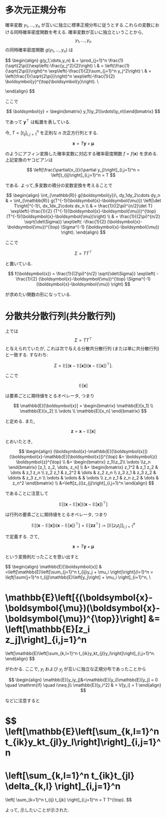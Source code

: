 
# 多次元正規分布

確率変数 $y_1,\dots,y_n$ が互いに独立に標準正規分布に従うとする.これらの変数における同時確率密度関数を考える.
確率変数が互いに独立ということから,$$y_1,\dots,y_n$$ の同時確率密度関数 $g(y_1,\dots,y_n)$ は

$$
\begin{align}
g(y_1,\dots,y_n) & = \prod_{j=1}^n
                     \frac{1}{\sqrt{2\pi}}\exp\left(-\frac{y_j^2}{2}\right) \\
                 & = \left(\frac{1}{\sqrt{2\pi}}\right)^n
                     \exp\left(-\frac{1}{2}\sum_{j=1}^n y_j^2\right) \\
                 & = \left(\frac{1}{\sqrt{2\pi}}\right)^n
                     \exp\left(-\frac{1}{2} \boldsymbol{y}^{\top}\boldsymbol{y}\right). \\

\end{align}
$$

ここで

$$
\boldsymbol{y} = \begin{bmatrix} y_1\\y_2\\\vdots\\y_n\\\end{bmatrix}
$$

であって $\boldsymbol{y}^{\top}$ は転置を表している.

今, $T= [t_{ij}]_{i,j=1}^n$ を正則な $n$ 次正方行列とする.

$$
\boldsymbol{x} = T\boldsymbol{y} + \boldsymbol{\mu}
$$

のようにアフィン変換した確率変数に対応する確率密度関数 $f=f(\boldsymbol{x})$ を求める. 上記変換のヤコビアンは

$$
\left[\frac{\partial{x_i}}{\partial y_j}\right]_{i,j=1}^n = \left[t_{ij}\right]_{i,j=1}^n = T
$$


である. よって,多変数の積分の変数変換を考えることで

$$
\begin{align}
\int_{\mathbb{R}} g(\boldsymbol{y})\, dy_1dy_2\cdots dy_n & = \int_{\mathbb{R}}
                                                              g(T^{-1}(\boldsymbol{x}-\boldsymbol{\mu}))
                                                              \left|\det T\right|^{-1}\, dx_1dx_2\cdots dx_n \\
                                             & = \frac{1}{(2\pi)^{n/2}\det T}
                                                 \exp\left(-\frac{1}{2}
                                                           (T^{-1}(\boldsymbol{x}-\boldsymbol{\mu}))^{\top}
                                                           (T^{-1}(\boldsymbol{x}-\boldsymbol{\mu})\right) \\
                                             & = \frac{1}{(2\pi)^{n/2} \sqrt{\det\Sigma}}
                                                 \exp\left(
                                                     -\frac{1}{2}
                                                     (\boldsymbol{x}-\boldsymbol{\mu})^{\top}
                                                      \Sigma^{-1}
                                                     (\boldsymbol{x}-\boldsymbol{\mu})
                                                 \right).
\end{align}
$$

ここで

$$\Sigma = TT^{\top}$$

と置いている.

$$
f(\boldsymbol{x}) =
\frac{1}{(2\pi)^{n/2} \sqrt{\det\Sigma}}
\exp\left(
        -\frac{1}{2}
        (\boldsymbol{x}-\boldsymbol{\mu})^{\top}
         \Sigma^{-1}
        (\boldsymbol{x}-\boldsymbol{\mu})
    \right)
$$

が求めたい関数の形になっている.

# 分散共分散行列(共分散行列)

上では
$$
\Sigma = TT^{\top}
$$
と与えられていたが, これは次で与える分散共分散行列 (または単に共分散行列) と一致する. すなわち:

$$
\Sigma = \mathbb{E} \left[(\boldsymbol{x}-\mathbb{E}[\boldsymbol{x}])(\boldsymbol{x}-\mathbb{E}[\boldsymbol{x}])^{\top}\right].
$$

ここで

$$\mathbb{E}[\boldsymbol{x}]$$

は要素ごとに期待値をとるオペレータ, つまり

$$
\mathbb{E}[\boldsymbol{x}] = \begin{bmatrix}
                                 \mathbb{E}[x_1] \\ \mathbb{E}[x_2] \\ \vdots \\ \mathbb{E}[x_n]
                             \end{bmatrix}
$$

と定める. また,

$$
\boldsymbol{z}=\boldsymbol{x}-\mathbb{E}[\boldsymbol{x}]
$$

とおいたとき,

$$
\begin{align}
(\boldsymbol{x}-\mathbb{E}[\boldsymbol{x}])(\boldsymbol{x}-\mathbb{E}[\boldsymbol{x}])^{\top} &=
\boldsymbol{z} \boldsymbol{z}^{\top} \\
 &=
\begin{bmatrix} z_1\\z_2\\ \vdots \\z_n \end{bmatrix} [z_1, z_2, \dots, z_n] \\
&=
\begin{bmatrix}
z_1^2   & z_1 z_2 & \dots  & z_1 z_n \\
z_2 z_1 & z_2^2   & \dots  & z_2 z_n \\
z_3 z_1 & z_3 z_2 & \ddots & z_3 z_n \\
\vdots  & \vdots  &        & \vdots  \\
z_n z_1 & z_n z_2 & \dots  & z_n^2
\end{bmatrix} \\
&=\left[z_{i}z_{j}\right]_{i,j=1}^n
\end{align}
$$

であることに注意して

$$
\mathbb{E}[(\boldsymbol{x}-\mathbb{E}[\boldsymbol{x}])(\boldsymbol{x}-\mathbb{E}[\boldsymbol{x}])^{\top}]
$$

は行列の要素ごとに期待値をとるオペレータ, つまり

$$
\mathbb{E}[(\boldsymbol{x}-\mathbb{E}[\boldsymbol{x}])(\boldsymbol{x}-\mathbb{E}[\boldsymbol{x}])^{\top}]=\mathbb{E}[\boldsymbol{z}\boldsymbol{z}^{\top}] := \left[\mathbb{E}[z_iz_j]\right]_{i,j=1}^n
$$

で定義する. さて,

$$
\boldsymbol{x}=T\boldsymbol{y}+\boldsymbol{\mu}$$

という変換則だったことを思い出すと

$$
\begin{align}
\mathbb{E}[\boldsymbol{x}] & =\left[\mathbb{E}\left[\sum_{j=1}^n t_{ij}y_j + \mu_i \right]\right]_{i=1}^n
                           = \left[\sum_{j=1}^n t_{ij}\mathbb{E}\left[y_j\right] + \mu_i \right]_{i=1}^n, \\

\mathbb{E}\left[{(\boldsymbol{x}-\boldsymbol{\mu})(\boldsymbol{x}-\boldsymbol{\mu})^{\top}}\right]
&=
\left[\mathbb{E}[z_i z_j]\right]_{i,j=1}^n
=
\left[\mathbb{E}\left[\sum_{k,l=1}^n t_{ik}y_kt_{jl}y_l\right]\right]_{i,j=1}^n.
\end{align}
$$

がわかる. ここで, $y_i$ および $y_j$ が互いに独立な正規分布であったことから

$$
\begin{align}
\mathbb{E}[y_iy_j]&=\mathbb{E}[y_i]\mathbb{E}[y_j] = 0 \quad \mathrm{if} \quad i\neq j\\
\mathbb{E}[y_i^2] & = V[y_i] = 1
\end{align}
$$


などに注意すると

$$
\left[\mathbb{E}\left[\sum_{k,l=1}^n t_{ik}y_kt_{jl}y_l\right]\right]_{i,j=1}^n
=
\left[\sum_{k,l=1}^n t_{ik}t_{jl} \delta_{k,l} \right]_{i,j=1}^n
=
\left[ \sum_{k=1}^n t_{ij} t_{jk} \right]_{i,j=1}^n = T T^{\top}.
$$

よって, 示したいことが示された.
